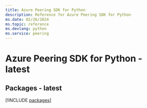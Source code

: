 ```yaml
---
title: Azure Peering SDK for Python
description: Reference for Azure Peering SDK for Python
ms.date: 02/26/2024
ms.topic: reference
ms.devlang: python
ms.service: peering
---
```

# Azure Peering SDK for Python - latest
## Packages - latest
[!INCLUDE [packages](peering-index.md)]
